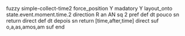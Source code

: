 fuzzy simple-collect-time2
   force_position Y
   madatory Y
   layout_onto state.event.moment.time.2
   direction R
   an AN
   sq 2
   pref 
   def 
    dt pouco
    sn 
    return 
    direct 
   def 
    dt depois
    sn 
    return [time,after,time]
    direct 
   suf o,a,as,amos,am
   suf 
end
